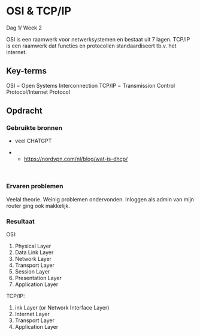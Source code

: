 # OSI & TCP/IP

Dag 1/ Week 2

OSI is een raamwerk voor netwerksystemen en bestaat uit 7 lagen.
TCP/IP is een raamwerk dat functies en protocollen standaardiseert tb.v. het internet.

## Key-terms
OSI = Open Systems Interconnection
TCP/IP = Transmission Control Protocol/Internet Protocol 

## Opdracht
### Gebruikte bronnen
- veel CHATGPT

- - https://nordvpn.com/nl/blog/wat-is-dhcp/

<br>

### Ervaren problemen
Veelal theorie. Weinig problemen ondervonden. 
Inloggen als admin van mijn router ging ook makkelijk.

### Resultaat

OSI:
1. Physical Layer
2. Data Link Layer
3. Network Layer
4. Transport Layer
5. Session Layer
6. Presentation Layer
7. Application Layer

TCP/IP:
1. ink Layer (or Network Interface Layer)
2. Internet Layer
3. Transport Layer
4. Application Layer


